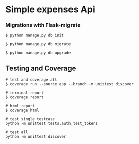 # Simple expenses Api


### Migrations with Flask-migrate

```
$ python manage.py db init

$ python manage.py db migrate

$ python manage.py db upgrade

```

## Testing and Coverage

```
# test and coverage all
$ coverage run --source app --branch -m unittest discover

# terminal report
$ coverage report

# html report
$ coverage html

# test single testcase
python -m unittest tests.auth.test_tokens

# test all
python -m unittest discover
```



